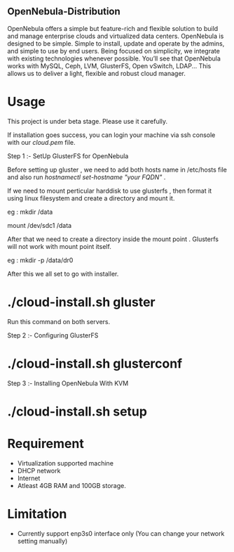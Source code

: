 ## OpenNebula-Distribution
OpenNebula offers a simple but feature-rich and flexible solution to build and manage enterprise clouds and virtualized data centers. OpenNebula is designed to be simple. Simple to install, update and operate by the admins, and simple to use by end users. Being focused on simplicity, we integrate with existing technologies whenever possible. You’ll see that OpenNebula works with MySQL, Ceph, LVM, GlusterFS, Open vSwitch, LDAP... This allows us to deliver a light, flexible and robust cloud manager.

# Usage

This project is under beta stage. Please use it carefully. 

If installation goes success, you can login your machine via ssh console with our *cloud.pem* file.

Step 1 :- SetUp GlusterFS for OpenNebula

  Before setting up gluster , we need to add both hosts name in /etc/hosts file and also run *hostnamectl set-hostname "your FQDN"* .
  
  If we need to mount perticular harddisk to use glusterfs , then format it using linux filesystem and create a directory and mount it.
  
  eg : mkdir /data
  
 mount /dev/sdc1 /data

  After that we need to create a directory inside the mount point . Glusterfs will not work with mount point itself.
  
  eg : mkdir -p /data/dr0
  
  After this we all set to go with installer. 
  
  # ./cloud-install.sh gluster
  
  Run this command on both servers.
  
Step 2 :- Configuring GlusterFS  

  # ./cloud-install.sh glusterconf
  
Step 3 :- Installing OpenNebula With KVM

  # ./cloud-install.sh setup
  
# Requirement

* Virtualization supported machine
* DHCP network
* Internet
* Atleast 4GB RAM and 100GB storage.

# Limitation

* Currently support enp3s0 interface only (You can change your network setting manually)

